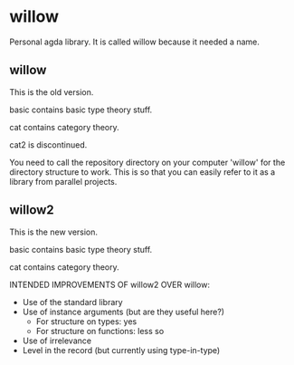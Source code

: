 # willow
Personal agda library. It is called willow because it needed a name.

## willow
This is the old version.

basic contains basic type theory stuff.

cat contains category theory.

cat2 is discontinued.

You need to call the repository directory on your computer 'willow' for the directory structure to work. This is so that you can easily refer to it as a library from parallel projects.

## willow2
This is the new version.

basic contains basic type theory stuff.

cat contains category theory.

INTENDED IMPROVEMENTS OF willow2 OVER willow:

  * Use of the standard library
  * Use of instance arguments (but are they useful here?)
    * For structure on types: yes
    * For structure on functions: less so
  * Use of irrelevance
  * Level in the record (but currently using type-in-type)
